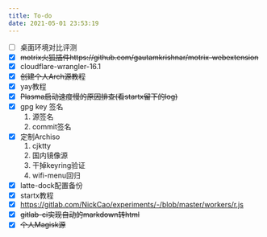```yaml
---
title: To-do
date: 2021-05-01 23:53:19
---
```


- [ ] 桌面环境对比评测
- [x] ~~motrix火狐插件https://github.com/gautamkrishnar/motrix-webextension~~
- [x] cloudflare-wrangler-16.1
- [x] ~~创建个人Arch源教程~~
- [x] yay教程
- [x] ~~Plasma启动速度慢的原因排查(看startx留下的log)~~
- [x] gpg key 签名
  1. 源签名
  2. commit签名
- [x] 定制Archiso
  1. cjktty
  2. 国内镜像源
  3. 干掉keyring验证
  4. wifi-menu回归
- [x] latte-dock配置备份
- [x] startx教程
- [x] https://gitlab.com/NickCao/experiments/-/blob/master/workers/r.js
- [x] ~~gitlab-ci实现自动的markdown转html~~
- [x] ~~个人Magisk源~~